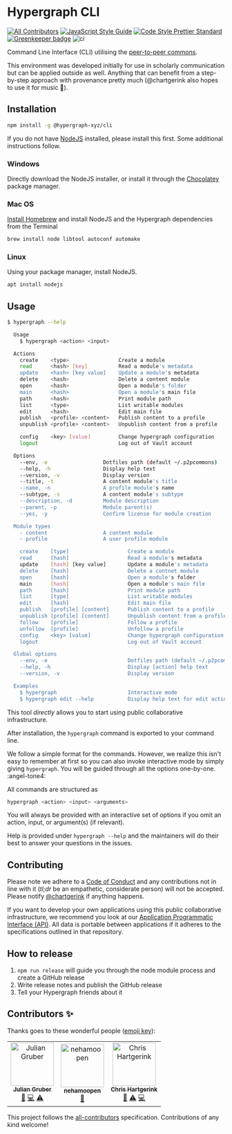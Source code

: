 # Hypergraph CLI

[![All Contributors](https://img.shields.io/badge/all_contributors-3-orange.svg?style=flat-square)](#contributors-)
[![JavaScript Style Guide](https://img.shields.io/badge/code_style-standard-brightgreen.svg)](https://standardjs.com)
[![Code Style Prettier Standard](https://img.shields.io/badge/format-prettier_standard-ff69b4.svg)](https://github.com/sheerun/prettier-standard)
[![Greenkeeper badge](https://badges.greenkeeper.io/hypergraph-xyz/cli.svg)](https://greenkeeper.io/)
![ci](https://github.com/hypergraph-xyz/cli/workflows/ci/badge.svg)

Command Line Interface (CLI) utilising the [peer-to-peer commons](https://p2pcommons.com).

This environment was developed initially for use in scholarly
communication but can be applied outside as well. Anything that can
benefit from a step-by-step approach with provenance pretty much
(@chartgerink also hopes to use it for music :musical_keyboard:).

## Installation

```bash
npm install -g @hypergraph-xyz/cli
```

If you do not have [NodeJS](https://nodejs.org/) installed, please
install this first. Some additional instructions follow.

### Windows

Directly download the NodeJS installer, or install it through the [Chocolatey](https://chocolatey.org/) package manager.

### Mac OS

[Install Homebrew](https://brew.sh/) and install NodeJS and the Hypergraph dependencies from the Terminal

```zsh
brew install node libtool autoconf automake
```

### Linux

Using your package manager, install NodeJS.

```bash
apt install nodejs
```

## Usage

```bash
$ hypergraph --help

  Usage
    $ hypergraph <action> <input>

  Actions
    create    <type>                Create a module
    read      <hash> [key]          Read a module's metadata
    update    <hash> [key value]    Update a module's metadata
    delete    <hash>                Delete a content module
    open      <hash>                Open a module's folder
    main      <hash>                Open a module's main file
    path      <hash>                Print module path
    list      <type>                List writable modules
    edit      <hash>                Edit main file
    publish   <profile> <content>   Publish content to a profile
    unpublish <profile> <content>   Unpublish content from a profile

    config    <key> [value]         Change hypergraph configuration
    logout                          Log out of Vault account

  Options
    --env, -e                  Dotfiles path (default ~/.p2pcommons)
    --help, -h                 Display help text
    --version, -v              Display version
    --title, -t                A content module's title
    --name, -n                 A profile module's name
    --subtype, -s              A content module's subtype
    --description, -d          Module description
    --parent, -p               Module parent(s)
    --yes, -y                  Confirm license for module creation

  Module types
    - content                  A content module
    - profile                  A user profile module

    create    [type]                   Create a module
    read      [hash]                   Read a module's metadata
    update    [hash] [key value]       Update a module's metadata
    delete    [hash]                   Delete a contnet module
    open      [hash]                   Open a module's folder
    main      [hash]                   Open a module's main file
    path      [hash]                   Print module path
    list      [type]                   List writable modules
    edit      [hash]                   Edit main file
    publish   [profile] [content]      Publish content to a profile
    unpublish [profile] [content]      Unpublish content from a profile
    follow    [profile]                Follow a profile
    unfollow  [profile]                Unfollow a profile
    config    <key> [value]            Change hypergraph configuration
    logout                             Log out of Vault account

  Global options
    --env, -e                          Dotfiles path (default ~/.p2pcommons)
    --help, -h                         Display [action] help text
    --version, -v                      Display version

  Examples
    $ hypergraph                       Interactive mode
    $ hypergraph edit --help           Display help text for edit action

```

This tool _directly_ allows you to start using public collaborative
infrastructure.

After installation, the `hypergraph` command is exported to your command
line.

We follow a simple format for the commands. However, we realize this
isn't easy to remember at first so you can also invoke interactive
mode by simply giving `hypergraph`. You will be guided through all the
options one-by-one. :angel-tone4:

All commands are structured as

```bash
hypergraph <action> <input> <arguments>
```

You will always be provided with an interactive set of options if you
omit an action, input, or argument(s) (if relevant).

Help is provided under `hypergraph --help` and the maintainers will do
their best to answer your questions in the issues.

## Contributing

Please note we adhere to a [Code of Conduct](./CODE_OF_CONDUCT.md) and
any contributions not in line with it (_tl;dr_ be an empathetic,
considerate person) will not be accepted. Please notify
[@chartgerink](mailto:chris@libscie.org) if anything happens.

If you want to develop your own applications using this public
collaborative infrastructure, we recommend you look at our
[Application Programmatic Interface
(API)](https://github.com/libscie/api). All data is portable between
applications if it adheres to the specifications outlined in that
repository.

## How to release

1. `npm run release` will guide you through the node module process and create a GitHub release
1. Write release notes and publish the GitHub release
1. Tell your Hypergraph friends about it

## Contributors ✨

Thanks goes to these wonderful people ([emoji key](https://allcontributors.org/docs/en/emoji-key)):

<!-- ALL-CONTRIBUTORS-LIST:START - Do not remove or modify this section -->
<!-- prettier-ignore -->
<table>
  <tr>
    <td align="center"><a href="http://twitter.com/juliangruber/"><img src="https://avatars2.githubusercontent.com/u/10247?v=4" width="100px;" alt="Julian Gruber"/><br /><sub><b>Julian Gruber</b></sub></a><br /><a href="#maintenance-juliangruber" title="Maintenance">🚧</a> <a href="https://github.com/hypergraph-xyz/cli/commits?author=juliangruber" title="Code">💻</a> <a href="https://github.com/hypergraph-xyz/cli/commits?author=juliangruber" title="Tests">⚠️</a></td>
    <td align="center"><a href="https://github.com/nehamoopen"><img src="https://avatars3.githubusercontent.com/u/37183829?v=4" width="100px;" alt="nehamoopen"/><br /><sub><b>nehamoopen</b></sub></a><br /><a href="#ideas-nehamoopen" title="Ideas, Planning, & Feedback">🤔</a></td>
    <td align="center"><a href="https://chjh.nl"><img src="https://avatars0.githubusercontent.com/u/2946344?v=4" width="100px;" alt="Chris Hartgerink"/><br /><sub><b>Chris Hartgerink</b></sub></a><br /><a href="#ideas-chartgerink" title="Ideas, Planning, & Feedback">🤔</a> <a href="https://github.com/hypergraph-xyz/cli/commits?author=chartgerink" title="Tests">⚠️</a> <a href="https://github.com/hypergraph-xyz/cli/commits?author=chartgerink" title="Code">💻</a></td>
  </tr>
</table>

<!-- ALL-CONTRIBUTORS-LIST:END -->

This project follows the [all-contributors](https://github.com/all-contributors/all-contributors) specification. Contributions of any kind welcome!

